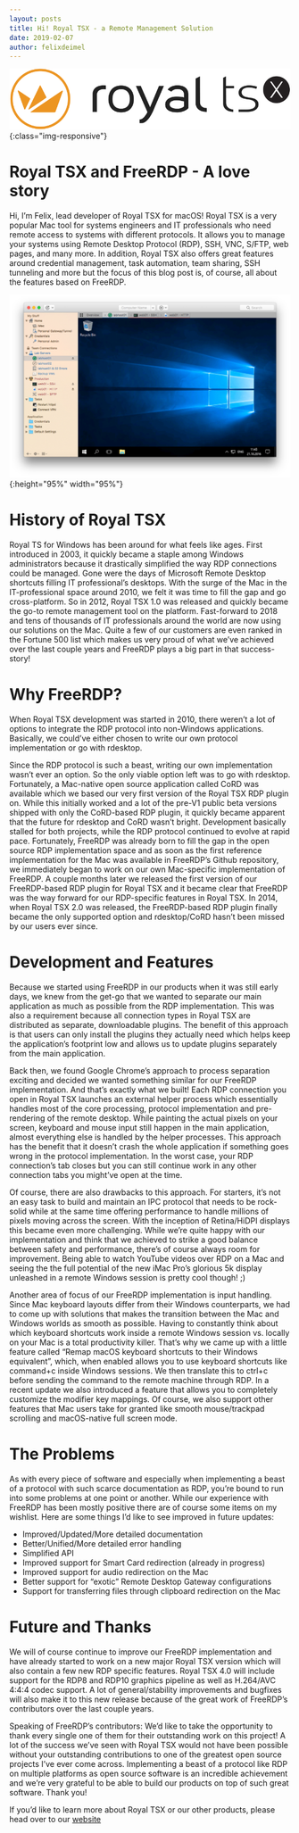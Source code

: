```yaml
---
layout: posts
title: Hi! Royal TSX - a Remote Management Solution
date: 2019-02-07
author: felixdeimel
---
```



![royaltsx-logo](/assets/royaltsx/royaltsx_logo_840x181.png){:class="img-responsive"}

# Royal TSX and FreeRDP - A love story

Hi, I’m Felix, lead developer of Royal TSX for macOS! Royal TSX is a very popular Mac tool for systems engineers and IT professionals who need remote access to systems with different protocols. It allows you to manage your systems using Remote Desktop Protocol (RDP), SSH, VNC, S/FTP, web pages, and many more. In addition, Royal TSX also offers great features around credential management, task automation, team sharing, SSH tunneling and more but the focus of this blog post is, of course, all about the features based on FreeRDP.


![royaltsx-screenshot](/assets/royaltsx/royaltsx_screenshot.png){:height="95%" width="95%"}

# History of Royal TSX

Royal TS for Windows has been around for what feels like ages. First introduced in 2003, it quickly became a staple among Windows administrators because it drastically simplified the way RDP connections could be managed. Gone were the days of Microsoft Remote Desktop shortcuts filling IT professional’s desktops. With the surge of the Mac in the IT-professional space around 2010, we felt it was time to fill the gap and go cross-platform. So in 2012, Royal TSX 1.0 was released and quickly became the go-to remote management tool on the platform. Fast-forward to 2018 and tens of thousands of IT professionals around the world are now using our solutions on the Mac. Quite a few of our customers are even ranked in the Fortune 500 list which makes us very proud of what we’ve achieved over the last couple years and FreeRDP plays a big part in that success-story!


# Why FreeRDP?

When Royal TSX development was started in 2010, there weren’t a lot of options to integrate the RDP protocol into non-Windows applications. Basically, we could’ve either chosen to write our own protocol implementation or go with rdesktop.

Since the RDP protocol is such a beast, writing our own implementation wasn’t ever an option. So the only viable option left was to go with rdesktop. Fortunately, a Mac-native open source application called CoRD was available which we based our very first version of the Royal TSX RDP plugin on. While this initially worked and a lot of the pre-V1 public beta versions shipped with only the CoRD-based RDP plugin, it quickly became apparent that the future for rdesktop and CoRD wasn’t bright. Development basically stalled for both projects, while the RDP protocol continued to evolve at rapid pace. Fortunately, FreeRDP was already born to fill the gap in the open source RDP implementation space and as soon as the first reference implementation for the Mac was available in FreeRDP’s Github repository, we immediately began to work on our own Mac-specific implementation of FreeRDP. A couple months later we released the first version of our FreeRDP-based RDP plugin for Royal TSX and it became clear that FreeRDP was the way forward for our RDP-specific features in Royal TSX. In 2014, when Royal TSX 2.0 was released, the FreeRDP-based RDP plugin finally became the only supported option and rdesktop/CoRD hasn’t been missed by our users ever since.

# Development and Features
Because we started using FreeRDP in our products when it was still early days, we knew from the get-go that we wanted to separate our main application as much as possible from the RDP implementation. This was also a requirement because all connection types in Royal TSX are distributed as separate, downloadable plugins. The benefit of this approach is that users can only install the plugins they actually need which helps keep the application’s footprint low and allows us to update plugins separately from the main application.

Back then, we found Google Chrome’s approach to process separation exciting and decided we wanted something similar for our FreeRDP implementation. And that’s exactly what we built! Each RDP connection you open in Royal TSX launches an external helper process which essentially handles most of the core processing, protocol implementation and pre-rendering of the remote desktop. While painting the actual pixels on your screen, keyboard and mouse input still happen in the main application, almost everything else is handled by the helper processes. This approach has the benefit that it doesn’t crash the whole application if something goes wrong in the protocol implementation. In the worst case, your RDP connection’s tab closes but you can still continue work in any other connection tabs you might’ve open at the time.

Of course, there are also drawbacks to this approach. For starters, it’s not an easy task to build and maintain an IPC protocol that needs to be rock-solid while at the same time offering performance to handle millions of pixels moving across the screen. With the inception of Retina/HiDPI displays this became even more challenging. While we’re quite happy with our implementation and think that we achieved to strike a good balance between safety and performance, there’s of course always room for improvement. Being able to watch YouTube videos over RDP on a Mac and seeing the the full potential of the new iMac Pro’s glorious 5k display unleashed in a remote Windows session is pretty cool though! ;)


Another area of focus of our FreeRDP implementation is input handling. Since Mac keyboard layouts differ from their Windows counterparts, we had to come up with solutions that makes the transition between the Mac and Windows worlds as smooth as possible. Having to constantly think about which keyboard shortcuts work inside a remote Windows session vs. locally on your Mac is a total productivity killer. That’s why we came up with a little feature called “Remap macOS keyboard shortcuts to their Windows equivalent”, which, when enabled allows you to use keyboard shortcuts like command+c inside Windows sessions. We then translate this to ctrl+c before sending the command to the remote machine through RDP. In a recent update we also introduced a feature that allows you to completely customize the modifier key mappings. Of course, we also support other features that Mac users take for granted like smooth mouse/trackpad scrolling and macOS-native full screen mode.


# The Problems

As with every piece of software and especially when implementing a beast of a protocol with such scarce documentation as RDP, you’re bound to run into some problems at one point or another. While our experience with FreeRDP has been mostly positive there are of course some items on my wishlist. Here are some things I’d like to see improved in future updates:

* Improved/Updated/More detailed documentation
* Better/Unified/More detailed error handling
* Simplified API
* Improved support for Smart Card redirection (already in progress)
* Improved support for audio redirection on the Mac
* Better support for “exotic” Remote Desktop Gateway configurations
* Support for transferring files through clipboard redirection on the Mac


# Future and Thanks

We will of course continue to improve our FreeRDP implementation and have already started to work on a new major Royal TSX version which will also contain a few new RDP specific features. Royal TSX 4.0 will include support for the RDP8 and RDP10 graphics pipeline as well as H.264/AVC 4:4:4 codec support. A lot of general/stability improvements and bugfixes will also make it to this new release because of the great work of FreeRDP’s contributors over the last couple years.


Speaking of FreeRDP’s contributors: We’d like to take the opportunity to thank every single one of them for their outstanding work on this project! A lot of the success we’ve seen with Royal TSX would not have been possible without your outstanding contributions to one of the greatest open source projects I’ve ever come across. Implementing a beast of a protocol like RDP on multiple platforms as open source software is an incredible achievement and we’re very grateful to be able to build our products on top of such great software. Thank you!

If you’d like to learn more about Royal TSX or our other products, please head over to our [website](https://www.royalapplications.com/)
